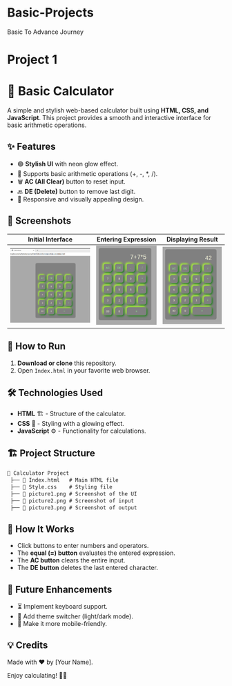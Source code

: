 # Basic-Projects
Basic To Advance Journey

# Project 1
# 🧮 Basic Calculator

A simple and stylish web-based calculator built using **HTML, CSS, and JavaScript**. This project provides a smooth and interactive interface for basic arithmetic operations.

## ✨ Features
- 🟢 **Stylish UI** with neon glow effect.
- 🔢 Supports basic arithmetic operations (+, -, *, /).
- 🗑️ **AC (All Clear)** button to reset input.
- 🔙 **DE (Delete)** button to remove last digit.
- 🎨 Responsive and visually appealing design.

## 📸 Screenshots
| Initial Interface | Entering Expression | Displaying Result |
|------------------|--------------------|------------------|
| ![Initial](Calculator/picture1.png) | ![Expression](Calculator/picture2.png) | ![Result](Calculator/picture3.png) |

## 🚀 How to Run
1. **Download or clone** this repository.
2. Open `Index.html` in your favorite web browser.

## 🛠️ Technologies Used
- **HTML** 🏗️ - Structure of the calculator.
- **CSS** 🎨 - Styling with a glowing effect.
- **JavaScript** ⚙️ - Functionality for calculations.

## 🏗️ Project Structure
```
📂 Calculator Project
 ├── 📄 Index.html   # Main HTML file
 ├── 🎨 Style.css    # Styling file
 ├── 📸 picture1.png # Screenshot of the UI
 ├── 📸 picture2.png # Screenshot of input
 ├── 📸 picture3.png # Screenshot of output
```

## 🎯 How It Works
- Click buttons to enter numbers and operators.
- The **equal (=) button** evaluates the entered expression.
- The **AC button** clears the entire input.
- The **DE button** deletes the last entered character.

## 📌 Future Enhancements
- ⏳ Implement keyboard support.
- 🎨 Add theme switcher (light/dark mode).
- 📱 Make it more mobile-friendly.

## 💡 Credits
Made with ❤️ by [Your Name].

Enjoy calculating! 🧮🚀


